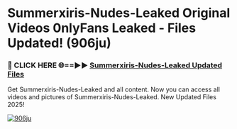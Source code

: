 # Summerxiris-Nudes-Leaked Original Videos 0nlyFans Leaked - Files Updated! (906ju)

<h3>🔴 CLICK HERE 🌐==►► <a href="https://tinyurl.com/4mcuefdz" rel="nofollow">Summerxiris-Nudes-Leaked Updated Files</a></h3>

Get Summerxiris-Nudes-Leaked and all content. Now you can access all videos and pictures of Summerxiris-Nudes-Leaked. New Updated Files 2025!

[![906ju](https://i.imgur.com/StAQSOY.gif)](https://tinyurl.com/4mcuefdz)
